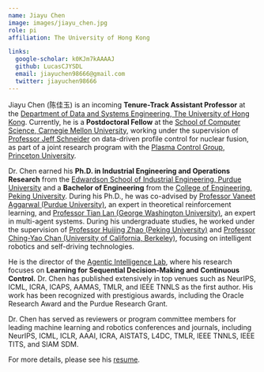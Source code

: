```yaml
---
name: Jiayu Chen
image: images/jiayu_chen.jpg
role: pi
affiliation: The University of Hong Kong

links:
  google-scholar: k0KJm7kAAAAJ
  github: LucasCJYSDL
  email: jiayuchen98666@gmail.com
  twitter: jiayuchen98666
---
```


<!-- role: phd, programmer, links: home-page, orcid -->

Jiayu Chen (陈佳玉) is an incoming **Tenure-Track Assistant Professor** at the [Department of Data and Systems Engineering, The University of Hong Kong](https://www.dase.hku.hk/). Currently, he is a **Postdoctoral Fellow** at the [School of Computer Science, Carnegie Mellon University](https://www.cs.cmu.edu/), working under the supervision of [Professor Jeff Schneider](https://www.cs.cmu.edu/~schneide/) on data-driven profile control for nuclear fusion, as part of a joint research program with the [Plasma Control Group, Princeton University](https://control.princeton.edu/).

Dr. Chen earned his **Ph.D. in Industrial Engineering and Operations Research** from the [Edwardson School of Industrial Engineering, Purdue University](https://engineering.purdue.edu/IE) and a **Bachelor of Engineering** from the [College of Engineering, Peking University](https://www.coe.pku.edu.cn/). During his Ph.D., he was co-advised by [Professor Vaneet Aggarwal (Purdue University)](https://engineering.purdue.edu/CLANLabs), an expert in theoretical reinforcement learning, and [Professor Tian Lan (George Washington University)](https://www2.seas.gwu.edu/~tlan/), an expert in multi-agent systems. During his undergraduate studies, he worked under the supervision of [Professor Huijing Zhao (Peking University)](https://sai.pku.edu.cn/info/1177/1382.htm) and [Professor Ching-Yao Chan (University of California, Berkeley)](https://its.berkeley.edu/people/ching-yao-chan), focusing on intelligent robotics and self-driving technologies. 

He is the director of the [Agentic Intelligence Lab](https://agentic-intelligence-lab.org/), where his research focuses on **Learning for Sequential Decision-Making and Continuous Control.** Dr. Chen has published extensively in top venues such as NeurIPS, ICML, ICRA, ICAPS, AAMAS, TMLR, and IEEE TNNLS as the first author. His work has been recognized with prestigious awards, including the Oracle Research Award and the Purdue Research Grant.

Dr. Chen has served as reviewers or program committee members for leading machine learning and robotics conferences and journals, including NeurIPS, ICML, ICLR, AAAI, ICRA, AISTATS, L4DC, TMLR, IEEE TNNLS, IEEE TITS, and SIAM SDM.  

For more details, please see his [resume](http://agentic-intelligence-lab.org/files/jc_cv.pdf).  

